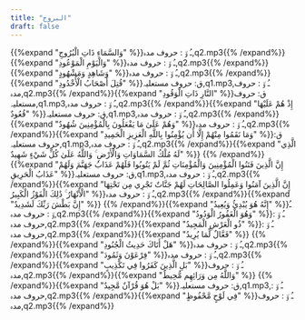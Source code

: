 ```yaml
---
title: "البروج"
draft: false
---
```

 {{%expand "وَالسَّمَاءِ ذَاتِ الْبُرُوجِ" %}}ـُ و٘ :  حروف مدہ,q2.mp3{{% /expand%}}{{%expand "وَالْيَوْمِ الْمَوْعُودِ" %}}ـُ و٘ :  حروف مدہ,q2.mp3{{% /expand%}}{{%expand "وَشَاهِدٍ وَمَشْهُودٍ" %}}ـُ و٘ :  حروف مدہ,q2.mp3{{% /expand%}}{{%expand "قُتِلَ أَصْحَابُ الْأُخْدُودِ" %}}ق: حروف مستعلیہ,q1.mp3,ـُ و٘ :  حروف مدہ,q2.mp3{{% /expand%}}{{%expand "النَّارِ ذَاتِ الْوَقُودِ" %}}ق: حروف مستعلیہ,q1.mp3,ـُ و٘ :  حروف مدہ,q2.mp3{{% /expand%}}{{%expand "إِذْ هُمْ عَلَيْهَا قُعُودٌ" %}}ق: حروف مستعلیہ,q1.mp3,ـُ و٘ :  حروف مدہ,q2.mp3{{% /expand%}}{{%expand "وَهُمْ عَلَىٰ مَا يَفْعَلُونَ بِالْمُؤْمِنِينَ شُهُودٌ" %}}ـُ و٘ :  حروف مدہ,q2.mp3{{% /expand%}}{{%expand "وَمَا نَقَمُوا مِنْهُمْ إِلَّا أَن يُؤْمِنُوا بِاللَّهِ الْعَزِيزِ الْحَمِيدِ" %}}ق: حروف مستعلیہ,q1.mp3,ـُ و٘ :  حروف مدہ,q2.mp3{{% /expand%}}{{%expand "الَّذِي لَهُ مُلْكُ السَّمَاوَاتِ وَالْأَرْضِ ۚ وَاللَّهُ عَلَىٰ كُلِّ شَيْءٍ شَهِيدٌ" %}} {{% /expand%}}{{%expand "إِنَّ الَّذِينَ فَتَنُوا الْمُؤْمِنِينَ وَالْمُؤْمِنَاتِ ثُمَّ لَمْ يَتُوبُوا فَلَهُمْ عَذَابُ جَهَنَّمَ وَلَهُمْ عَذَابُ الْحَرِيقِ" %}}ق: حروف مستعلیہ,q1.mp3,ـُ و٘ :  حروف مدہ,q2.mp3{{% /expand%}}{{%expand "إِنَّ الَّذِينَ آمَنُوا وَعَمِلُوا الصَّالِحَاتِ لَهُمْ جَنَّاتٌ تَجْرِي مِن تَحْتِهَا الْأَنْهَارُ ۚ ذَٰلِكَ الْفَوْزُ الْكَبِيرُ" %}}ـُ و٘ :  حروف مدہ,q2.mp3{{% /expand%}}{{%expand "إِنَّ بَطْشَ رَبِّكَ لَشَدِيدٌ" %}} {{% /expand%}}{{%expand "إِنَّهُ هُوَ يُبْدِئُ وَيُعِيدُ" %}}ـُ و٘ :  حروف مدہ,q2.mp3{{% /expand%}}{{%expand "وَهُوَ الْغَفُورُ الْوَدُودُ" %}}ـُ و٘ :  حروف مدہ,q2.mp3{{% /expand%}}{{%expand "ذُو الْعَرْشِ الْمَجِيدُ" %}}ـُ و٘ :  حروف مدہ,q2.mp3{{% /expand%}}{{%expand "فَعَّالٌ لِّمَا يُرِيدُ" %}} {{% /expand%}}{{%expand "هَلْ أَتَاكَ حَدِيثُ الْجُنُودِ" %}}ـُ و٘ :  حروف مدہ,q2.mp3{{% /expand%}}{{%expand "فِرْعَوْنَ وَثَمُودَ" %}}ـُ و٘ :  حروف مدہ,q2.mp3{{% /expand%}}{{%expand "بَلِ الَّذِينَ كَفَرُوا فِي تَكْذِيبٍ" %}}ـُ و٘ :  حروف مدہ,q2.mp3{{% /expand%}}{{%expand "وَاللَّهُ مِن وَرَائِهِم مُّحِيطٌ" %}} {{% /expand%}}{{%expand "بَلْ هُوَ قُرْآنٌ مَّجِيدٌ" %}}ق: حروف مستعلیہ,q1.mp3,ـُ و٘ :  حروف مدہ,q2.mp3{{% /expand%}}{{%expand "فِي لَوْحٍ مَّحْفُوظٍ" %}}ـُ و٘ :  حروف مدہ,q2.mp3{{% /expand%}}